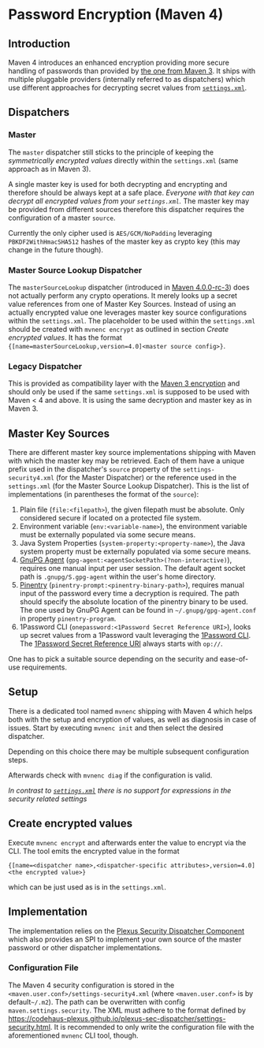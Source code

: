# Password Encryption (Maven 4)

<!--
Licensed to the Apache Software Foundation (ASF) under one
or more contributor license agreements.  See the NOTICE file
distributed with this work for additional information
regarding copyright ownership.  The ASF licenses this file
to you under the Apache License, Version 2.0 (the
"License"); you may not use this file except in compliance
with the License.  You may obtain a copy of the License at

http://www.apache.org/licenses/LICENSE-2.0

Unless required by applicable law or agreed to in writing,
software distributed under the License is distributed on an
"AS IS" BASIS, WITHOUT WARRANTIES OR CONDITIONS OF ANY
KIND, either express or implied.  See the License for the
specific language governing permissions and limitations
under the License.
-->
<!--MACRO{toc|fromDepth=2}-->

## Introduction

Maven 4 introduces an enhanced encryption providing more secure handling of passwords than provided by [the one from Maven 3](guide-encryption.html).
It ships with multiple pluggable providers (internally referred to as dispatchers) which use different approaches for decrypting secret values from [`settings.xml`](../../settings.html).

## Dispatchers

### Master

The `master` dispatcher still sticks to the principle of keeping the *symmetrically encrypted values* directly within the `settings.xml` (same approach as in Maven 3).

A single master key is used for both decrypting and encrypting and therefore should be always kept at a safe place. *Everyone with that key can decrypt all encrypted values from your `settings.xml`.*
The master key may be provided from different sources therefore this dispatcher requires the configuration of a master `source`.

Currently the only cipher used is `AES/GCM/NoPadding` leveraging `PBKDF2WithHmacSHA512` hashes of the master key as crypto key (this may change in the future though).

### Master Source Lookup Dispatcher

The `masterSourceLookup` dispatcher (introduced in [Maven 4.0.0-rc-3](https://issues.apache.org/jira/browse/MNG-8555)) does not actually perform any crypto operations. It merely looks up a secret value references from one of Master Key Sources.
Instead of using an actually encrypted value one leverages master key source configurations within the `settings.xml`.
The placeholder to be used within the `settings.xml` should be created with `mvnenc encrypt` as outlined in section *Create encrypted values*.
It has the format `{[name=masterSourceLookup,version=4.0]<master source config>}`.

### Legacy Dispatcher

This is provided as compatibility layer with the [Maven 3 encryption](guide-encryption.html) and should only be used if the same `settings.xml` is supposed to be used with Maven < 4 and above. It is using the same decryption and master key as in Maven 3.

## Master Key Sources

There are different master key source implementations shipping with Maven with which the master key may be retrieved. Each of them have a unique prefix used
in the dispatcher's `source` property of the  `settings-security4.xml` (for the Master Dispatcher) or the reference used in the `settings.xml` (for the Master Source Lookup Dispatcher).
This is the list of implementations (in parentheses the format of the `source`):

1. Plain file (`file:<filepath>`), the given filepath must be absolute. Only considered secure if located on a protected file system.
2. Environment variable (`env:<variable-name>`), the environment variable must be externally populated via some secure means.
3. Java System Properties (`system-property:<property-name>`), the Java system property must be externally populated via some secure means.
4. [GnuPG Agent](https://www.gnupg.org/documentation/manuals/gnupg/Invoking-GPG_002dAGENT.html) (`gpg-agent:<agentSocketPath>(?non-interactive)`), requires one manual input per user session. The default agent socket path is `.gnupg/S.gpg-agent` within the user's home directory.
5. [Pinentry](https://www.gnupg.org/related_software/pinentry/index.html) (`pinentry-prompt:<pinentry-binary-path>`), requires manual input of the password every time a decryption is required. The path should specify the absolute location of the pinentry binary to be used. The one used by GnuPG Agent can be found in `~/.gnupg/gpg-agent.conf` in property `pinentry-program`.
6. 1Password CLI (`onepassword:<1Password Secret Reference URI>`), looks up secret values from a 1Password vault leveraging the [1Password CLI](https://developer.1password.com/docs/cli/get-started). The [1Password Secret Reference URI](https://developer.1password.com/docs/cli/secret-reference-syntax) always starts with `op://`.

One has to pick a suitable source depending on the security and ease-of-use requirements.

## Setup

There is a dedicated tool named `mvnenc` shipping with Maven 4 which helps both with the setup and encryption of values, as well as diagnosis in case of issues.
Start by executing `mvnenc init` and then select the desired dispatcher.

Depending on this choice there may be multiple subsequent configuration steps.

Afterwards check with `mvnenc diag` if the configuration is valid.

*In contrast to [`settings.xml`](../../settings.html) there is no support for expressions in the security related settings*

## Create encrypted values

Execute `mvnenc encrypt` and afterwards enter the value to encrypt via the CLI. The tool emits the encrypted value in the format

```
{[name=<dispatcher name>,<dispatcher-specific attributes>,version=4.0]<the encrypted value>}
```

which can be just used as is in the `settings.xml`.

## Implementation

The implementation relies on the [Plexus Security Dispatcher Component](https://github.com/codehaus-plexus/plexus-sec-dispatcher) which also provides an SPI to implement your own source of the master password or other dispatcher implementations.

### Configuration File

The Maven 4 security configuration is stored in the `<maven.user.conf>/settings-security4.xml` (where `<maven.user.conf>` is by default`~/.m2`). The path can be overwritten with config `maven.settings.security`. The XML must adhere to the format defined by <https://codehaus-plexus.github.io/plexus-sec-dispatcher/settings-security.html>.
It is recommended to only write the configuration file with the aforementioned `mvnenc` CLI tool, though.
